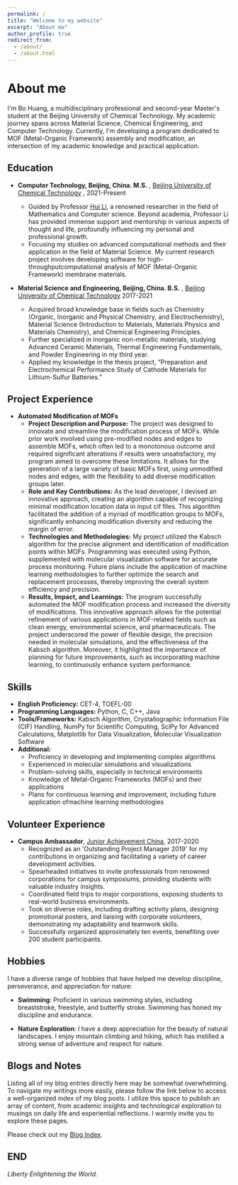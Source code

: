 ```yaml
---
permalink: /
title: "Welcome to my website"
excerpt: "About me"
author_profile: true
redirect_from: 
  - /about/
  - /about.html
---
```


# About me

I'm Bo Huang, a multidisciplinary professional and second-year Master's student at the Beijing University of Chemical Technology. My academic journey spans across Material Science, Chemical Engineering, and Computer Technology. Currently, I'm developing a program dedicated to MOF (Metal-Organic Framework) assembly and modification, an intersection of my academic knowledge and practical application.

## Education

- **Computer Technology, Beijing, China. M.S.** , [Beijing University of Chemical Technology](https://www.buct.edu.cn/) , 2021-Present
  - Guided by Professor [Hui Li](http://www.whoeveryou.com/), a renowned researcher in the field of Mathematics and Computer science. Beyond academia, Professor Li has provided immense support and mentorship in various aspects of thought and life, profoundly influencing my personal and professional growth.
  - Focusing my studies on advanced computational methods and their application in the field of Material Science. My current research project involves developing software for high-throughputcomputational analysis of MOF (Metal-Organic Framework) membrane materials.

- **Material Science and Engineering, Beijing, China. B.S.** , [Beijing University of Chemical Technology](https://www.buct.edu.cn/)  2017-2021
  - Acquired broad knowledge base in fields such as Chemistry (Organic, Inorganic and Physical Chemistry, and Electrochemistry), Material Science (Introduction to Materials, Materials Physics and Materials Chemistry), and Chemical Engineering Principles.
  - Further specialized in inorganic non-metallic materials, studying Advanced Ceramic Materials, Thermal Engineering Fundamentals, and Powder Engineering in my third year.
  - Applied my knowledge in the thesis project, “Preparation and Electrochemical Performance Study of Cathode Materials for Lithium-Sulfur Batteries.”

## Project Experience

- **Automated Modification of MOFs**
  - **Project Description and Purpose:** The project was designed to innovate and streamline the modification process of MOFs. While prior work involved using pre-modified nodes and edges to assemble MOFs, which often led to a monotonous outcome and required significant alterations if results were unsatisfactory, my program aimed to overcome these limitations. It allows for the generation of a large variety of basic MOFs first, using unmodified nodes and edges, with the flexibility to add diverse modification groups later.
  - **Role and Key Contributions:** As the lead developer, I devised an innovative approach, creating an algorithm capable of recognizing minimal modification location data in input cif files. This algorithm facilitated the addition of a myriad of modification groups to MOFs, significantly enhancing modification diversity and reducing the margin of error.
  - **Technologies and Methodologies:** My project utilized the Kabsch algorithm for the precise alignment and identification of modification points within MOFs. Programming was executed using Python, supplemented with molecular visualization software for accurate process monitoring. Future plans include the application of machine learning methodologies to further optimize the search and replacement processes, thereby improving the overall system efficiency and precision.
  - **Results, Impact, and Learnings:** The program successfully automated the MOF modification process and increased the diversity of modifications. This innovative approach allows for the potential refinement of various applications in MOF-related fields such as clean energy, environmental science, and pharmaceuticals. The project underscored the power of flexible design, the precision needed in molecular simulations, and the effectiveness of the Kabsch algorithm. Moreover, it highlighted the importance of planning for future improvements, such as incorporating machine learning, to continuously enhance system performance.

## Skills

- **English Proficiency:** CET-4, TOEFL-00
- **Programming Languages:** Python, C, C++, Java
- **Tools/Frameworks:** Kabsch Algorithm, Crystallographic Information File (CIF) Handling, NumPy for Scientific Computing, SciPy for Advanced Calculations, Matplotlib for Data Visualization, Molecular Visualization Software
- **Additional:**
  - Proficiency in developing and implementing complex algorithms
  - Experienced in molecular simulations and visualizations
  - Problem-solving skills, especially in technical environments
  - Knowledge of Metal-Organic Frameworks (MOFs) and their applications
  - Plans for continuous learning and improvement, including future application   ofmachine learning methodologies

## Volunteer Experience

- **Campus Ambassador**, [Junior Achievement China](http://www.jachina.org/index.html?lang=zh_CN#page1/), 2017-2020
  - Recognized as an 'Outstanding Project Manager 2019' for my contributions in organizing and facilitating a variety of career development activities.
  - Spearheaded initiatives to invite professionals from renowned corporations for campus symposiums, providing students with valuable industry insights.
  - Coordinated field trips to major corporations, exposing students to real-world business environments.
  - Took on diverse roles, including drafting activity plans, designing promotional posters, and liaising with corporate volunteers, demonstrating my adaptability and teamwork skills.
  - Successfully organized approximately ten events, benefiting over 200 student participants.

## Hobbies

I have a diverse range of hobbies that have helped me develop discipline, perseverance, and appreciation for nature:

- **Swimming**: Proficient in various swimming styles, including breaststroke, freestyle, and butterfly stroke. Swimming has honed my discipline and endurance.

- **Nature Exploration**: I have a deep appreciation for the beauty of natural landscapes. I enjoy mountain climbing and hiking, which has instilled a strong sense of adventure and respect for nature.

## Blogs and Notes

Listing all of my blog entries directly here may be somewhat overwhelming. To navigate my writings more easily, please follow the link below to access a well-organized index of my blog posts. I utilize this space to publish an array of content, from academic insights and technological exploration to musings on daily life and experiential reflections. I warmly invite you to explore these pages.

Please check out my [Blog Index](/blog_index.html).


## END

*Liberty Enlightening the World.*